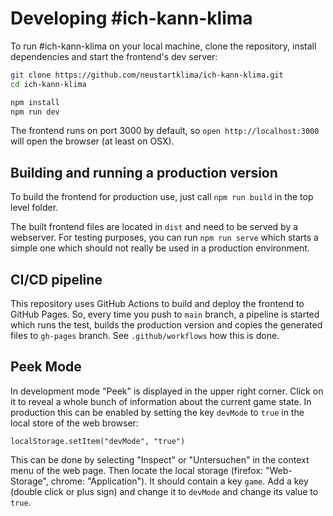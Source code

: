 # Developing #ich-kann-klima

To run #ich-kann-klima on your local machine, clone the repository, install dependencies and start the frontend's dev server:

```bash
git clone https://github.com/neustartklima/ich-kann-klima.git
cd ich-kann-klima

npm install
npm run dev
```

The frontend runs on port 3000 by default, so `open http://localhost:3000` will open the browser (at least on OSX).

## Building and running a production version

To build the frontend for production use, just call `npm run build` in the top level folder.

The built frontend files are located in `dist` and need to be served by a webserver. For testing purposes,
you can run `npm run serve` which starts a simple one which should not really be used in a production environment.

## CI/CD pipeline

This repository uses GitHub Actions to build and deploy the frontend to GitHub Pages. So, every time you push to `main` branch,
a pipeline is started which runs the test, builds the production version and copies the generated files to `gh-pages` branch.
See `.github/workflows` how this is done.

## Peek Mode

In development mode "Peek" is displayed in the upper right corner. Click on it to reveal
a whole bunch of information about the current game state.
In production this can be enabled by setting the key `devMode` to `true` in
the local store of the web browser:

```
localStorage.setItem("devMode", "true")
```

This can be done by selecting "Inspect" or "Untersuchen" in the context menu of the web page.
Then locate the local storage (firefox: "Web-Storage", chrome: "Application").
It should contain a key `game`.
Add a key (double click or plus sign) and change it to `devMode` and change its value to `true`.
